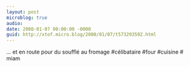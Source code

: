 ```yaml
---
layout: post
microblog: true
audio: 
date: 2008-01-07 00:00:00 -0000
guid: http://xtof.micro.blog/2008/01/07/t573293592.html
---
```

... et en route pour du soufflé au fromage #célibataire #four #cuisine # miam
